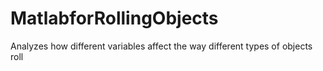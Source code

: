 # MatlabforRollingObjects
Analyzes how different variables affect the way different types of objects roll
